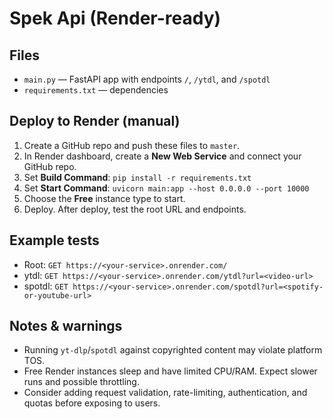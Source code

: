 # Spek Api (Render-ready)

## Files
- `main.py` — FastAPI app with endpoints `/`, `/ytdl`, and `/spotdl`
- `requirements.txt` — dependencies

## Deploy to Render (manual)
1. Create a GitHub repo and push these files to `master`.
2. In Render dashboard, create a **New Web Service** and connect your GitHub repo.
3. Set **Build Command**: `pip install -r requirements.txt`
4. Set **Start Command**: `uvicorn main:app --host 0.0.0.0 --port 10000`
5. Choose the **Free** instance type to start.
6. Deploy. After deploy, test the root URL and endpoints.

## Example tests
- Root: `GET https://<your-service>.onrender.com/`
- ytdl: `GET https://<your-service>.onrender.com/ytdl?url=<video-url>`
- spotdl: `GET https://<your-service>.onrender.com/spotdl?url=<spotify-or-youtube-url>`

## Notes & warnings
- Running `yt-dlp`/`spotdl` against copyrighted content may violate platform TOS.
- Free Render instances sleep and have limited CPU/RAM. Expect slower runs and possible throttling.
- Consider adding request validation, rate-limiting, authentication, and quotas before exposing to users.
